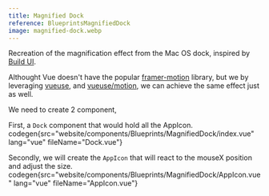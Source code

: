 ```yaml
---
title: Magnified Dock
reference: BlueprintsMagnifiedDock
image: magnified-dock.webp
--- 
```




Recreation of the magnification effect from the Mac OS dock, inspired by [Build UI](https://buildui.com/recipes/magnified-dock).

Althought Vue doesn't have the popular [framer-motion](https://www.framer.com/motion/introduction/) library, but we by leveraging [vueuse](https://vueuse.org/), and [vueuse/motion](https://motion.vueuse.org/), we can achieve the same effect just as well. 
 
We need to create 2 component,  

First, a `Dock` component that would hold all the AppIcon. 
codegen{src="website/components/Blueprints/MagnifiedDock/index.vue" lang="vue" fileName="Dock.vue"}


Secondly, we will create the `AppIcon` that will react to the mouseX position and adjust the size.
codegen{src="website/components/Blueprints/MagnifiedDock/AppIcon.vue" lang="vue" fileName="AppIcon.vue"}
